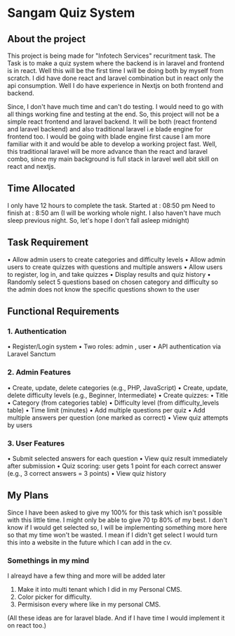 # Sangam Quiz System

## About the project

This project is being made for "Infotech Services" recuritment task. The Task is to make a quiz system where the backend is in laravel and frontend is in react. Well this will be the first time I will be doing both by myself from scratch. I did have done react and laravel combination but in react only the api consumption. Well I do have experience in Nextjs on both frontend and backend.

Since, I don't have much time and can't do testing. I would need to go with all things working fine and testing at the end. So, this project will not be a simple react frontend and laravel backend. It will be both (react frontend and laravel backend) and also traditional laravel i.e blade engine for frontend too. I would be going with blade engine first cause I am more familiar with it and would be able to develop a working project fast. Well, this traditional laravel will be more advance than the react and laravel combo, since my main background is full stack in laravel well abit skill on react and nextjs.

## Time Allocated

I only have 12 hours to complete the task.
Started at : 08:50 pm
Need to finish at : 8:50 am
(I will be working whole night. I also haven't have much sleep previous night. So, let's hope I don't fall asleep midnight)

## Task Requirement

• Allow admin users to create categories and difficulty levels
• Allow admin users to create quizzes with questions and multiple answers
• Allow users to register, log in, and take quizzes
• Display results and quiz history
• Randomly select 5 questions based on chosen category and difficulty so the admin does not know
the specific questions shown to the user

## Functional Requirements

### 1. Authentication

• Register/Login system
• Two roles: admin , user
• API authentication via Laravel Sanctum

### 2. Admin Features

• Create, update, delete categories (e.g., PHP, JavaScript)
• Create, update, delete difficulty levels (e.g., Beginner, Intermediate)
• Create quizzes:
• Title
• Category (from categories table)
• Difficulty level (from difficulty_levels table)
• Time limit (minutes)
• Add multiple questions per quiz
• Add multiple answers per question (one marked as correct)
• View quiz attempts by users

### 3. User Features

• Submit selected answers for each question
• View quiz result immediately after submission
• Quiz scoring: user gets 1 point for each correct answer (e.g., 3 correct answers = 3 points)
• View quiz history

## My Plans

Since I have been asked to give my 100% for this task which isn't possible with this little time. I might only be able to give 70 tp 80% of my best. I don't know if I would get selected so, I will be implementing something more here so that my time won't be wasted. I mean if I didn't get select I would turn this into a website in the future which I can add in the cv.

### Somethings in my mind

I alreayd have a few thing and more will be added later

1. Make it into multi tenant which I did in my Personal CMS.
2. Color picker for difficulty.
3. Permisison every where like in my personal CMS.

(All these ideas are for laravel blade. And if I have time I would implement it on react too.)